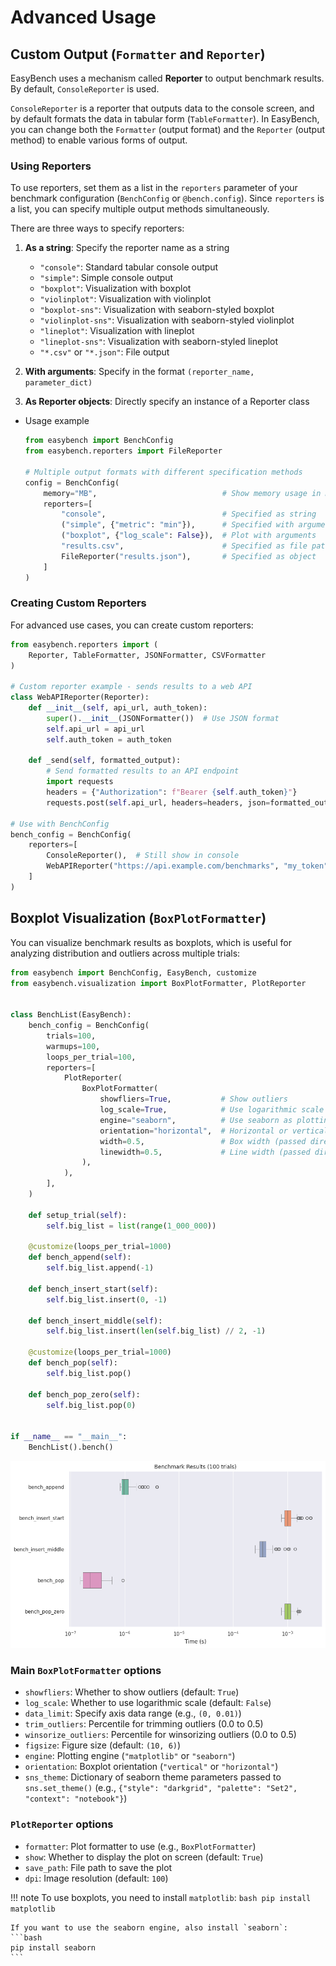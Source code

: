 # Advanced Usage

## Custom Output (`Formatter` and `Reporter`)

EasyBench uses a mechanism called **Reporter** to output benchmark results. By default, `ConsoleReporter` is used.

`ConsoleReporter` is a reporter that outputs data to the console screen, and by default formats the data in tabular form (`TableFormatter`). In EasyBench, you can change both the `Formatter` (output format) and the `Reporter` (output method) to enable various forms of output.

### Using Reporters

To use reporters, set them as a list in the `reporters` parameter of your benchmark configuration (`BenchConfig` or `@bench.config`). Since `reporters` is a list, you can specify multiple output methods simultaneously.

There are three ways to specify reporters:

1. **As a string**: Specify the reporter name as a string
   - `"console"`: Standard tabular console output
   - `"simple"`: Simple console output
   - `"boxplot"`: Visualization with boxplot
   - `"violinplot"`: Visualization with violinplot
   - `"boxplot-sns"`: Visualization with seaborn-styled boxplot
   - `"violinplot-sns"`: Visualization with seaborn-styled violinplot
   - `"lineplot"`: Visualization with lineplot
   - `"lineplot-sns"`: Visualization with seaborn-styled lineplot
   - `"*.csv"` or `"*.json"`: File output

2. **With arguments**: Specify in the format `(reporter_name, parameter_dict)`

3. **As Reporter objects**: Directly specify an instance of a Reporter class

* Usage example

    ```python
    from easybench import BenchConfig
    from easybench.reporters import FileReporter
    
    # Multiple output formats with different specification methods
    config = BenchConfig(
        memory="MB",                            # Show memory usage in megabytes
        reporters=[
            "console",                          # Specified as string
            ("simple", {"metric": "min"}),      # Specified with arguments
            ("boxplot", {"log_scale": False}),  # Plot with arguments
            "results.csv",                      # Specified as file path
            FileReporter("results.json"),       # Specified as object
        ]
    )
    ```

### Creating Custom Reporters

For advanced use cases, you can create custom reporters:

```python
from easybench.reporters import (
    Reporter, TableFormatter, JSONFormatter, CSVFormatter
)

# Custom reporter example - sends results to a web API
class WebAPIReporter(Reporter):
    def __init__(self, api_url, auth_token):
        super().__init__(JSONFormatter())  # Use JSON format
        self.api_url = api_url
        self.auth_token = auth_token
    
    def _send(self, formatted_output):
        # Send formatted results to an API endpoint
        import requests
        headers = {"Authorization": f"Bearer {self.auth_token}"}
        requests.post(self.api_url, headers=headers, json=formatted_output)

# Use with BenchConfig
bench_config = BenchConfig(
    reporters=[
        ConsoleReporter(),  # Still show in console
        WebAPIReporter("https://api.example.com/benchmarks", "my_token")
    ]
)
```

## Boxplot Visualization (`BoxPlotFormatter`)

You can visualize benchmark results as boxplots, which is useful for analyzing distribution and outliers across multiple trials:

```python
from easybench import BenchConfig, EasyBench, customize
from easybench.visualization import BoxPlotFormatter, PlotReporter


class BenchList(EasyBench):
    bench_config = BenchConfig(
        trials=100,
        warmups=100,
        loops_per_trial=100,
        reporters=[
            PlotReporter(
                BoxPlotFormatter(
                    showfliers=True,           # Show outliers
                    log_scale=True,            # Use logarithmic scale
                    engine="seaborn",          # Use seaborn as plotting engine
                    orientation="horizontal",  # Horizontal or vertical orientation
                    width=0.5,                 # Box width (passed directly to seaborn's boxplot)
                    linewidth=0.5,             # Line width (passed directly to seaborn's boxplot)
                ),
            ),
        ],
    )

    def setup_trial(self):
        self.big_list = list(range(1_000_000))

    @customize(loops_per_trial=1000)
    def bench_append(self):
        self.big_list.append(-1)

    def bench_insert_start(self):
        self.big_list.insert(0, -1)

    def bench_insert_middle(self):
        self.big_list.insert(len(self.big_list) // 2, -1)

    @customize(loops_per_trial=1000)
    def bench_pop(self):
        self.big_list.pop()

    def bench_pop_zero(self):
        self.big_list.pop(0)


if __name__ == "__main__":
    BenchList().bench()
```

![Boxplot Visualization](https://raw.githubusercontent.com/smurak/easybench/main/images/visualization_boxplot.png)

### Main `BoxPlotFormatter` options

- `showfliers`: Whether to show outliers (default: `True`)
- `log_scale`: Whether to use logarithmic scale (default: `False`)
- `data_limit`: Specify axis data range (e.g., `(0, 0.01)`)
- `trim_outliers`: Percentile for trimming outliers (0.0 to 0.5)
- `winsorize_outliers`: Percentile for winsorizing outliers (0.0 to 0.5)
- `figsize`: Figure size (default: `(10, 6)`)
- `engine`: Plotting engine (`"matplotlib"` or `"seaborn"`)
- `orientation`: Boxplot orientation (`"vertical"` or `"horizontal"`)
- `sns_theme`: Dictionary of seaborn theme parameters passed to `sns.set_theme()` (e.g., `{"style": "darkgrid", "palette": "Set2", "context": "notebook"}`)

### `PlotReporter` options

- `formatter`: Plot formatter to use (e.g., `BoxPlotFormatter`)
- `show`: Whether to display the plot on screen (default: `True`)
- `save_path`: File path to save the plot
- `dpi`: Image resolution (default: `100`)

!!! note
    To use boxplots, you need to install `matplotlib`:
    ```bash
    pip install matplotlib
    ```
    
    If you want to use the seaborn engine, also install `seaborn`:
    ```bash
    pip install seaborn
    ```
